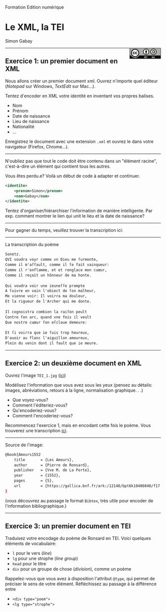 Formation Edition numérique

# Le XML, la TEI

Simon Gabay

<img style="float: right; width: 20%;" src="../Cours_02_images/cc-by-sa.png">

---
## Exercice 1: un premier document en XML


Nous allons créer un premier document xml. Ouvrez n'importe quel éditeur (_Notepad_ sur Windows, _TextEdit_ sur Mac…).

Tentez d'encoder en XML votre identité en inventant vos propres balises.
* Nom
* Prénom
* Date de naissance
* Lieu de naissance
* Nationalité
* …

Enregistrez le document avec une extension `.xml` et ouvrez le dans votre navigateur (Firefox, Chrome…).

---

N'oubliez pas que tout le code doit être contenu dans un "élément racine", c'est-à-dire un élément qui contient tous les autres.


Vous êtes perdu.e? Voilà un début de code à adapter et continuer.

```xml
<identite>
	<prenom>Simon</prenom>
	<nom>Gabay</nom>
</identite>
```

Tentez d'organiser/hiérarchiser l'information de manière intelligente. Par exp. comment montrer le lien qui unit le lieu et la date de naissance?

---
Pour gagner du temps, veuillez trouver la transcription ici:

---
La transcription du poème

```txt
Sonetz.
QVI voudra voyr comme vn Dieu me ſurmonte,
Comme il m'aſſault, comme il ſe fait vainqueur:
Comme il r'enflamme, et et renglace mon cuœur,
Comme il reçoit un hõnneur de ma honte.

Qui voudra voir une ieuneſſe prompte
A ſuivre en vain l'obiect de ſon malheur,
Me vienne voir: Il voirra ma douleur,
Et la rigueur de l'Archer qui me donte.

Il cognoistra combien la raiſon peult
Contre ſon arc, quand vne fois il veult
Que nostre cuœur ſon eſclaue demeure:

Et ſi voirra que ie ſuis trop heureux,
D'auoir au flanc l'aiguillon amoureux,
Plein du venin dont il fault que ie meure.
```

---
## Exercice 2: un deuxième document en XML

Ouvrez l'image `TEI_1.jpg` ([ici](https://github.com/gabays/Cours_Edition_Geneve/blob/master/Cours_02/Cours_02_exo/Cours_02_exo.jpg))

Modélisez l'information que vous avez sous les yeux (pensez au détails: images, abréviations, retours à la ligne, normalisation graphique. . .)
* Que voyez-vous?
* Comment l'éditeriez-vous?
* Qu'encoderiez-vous?
* Comment l'encoderiez-vous?

Recommencez l'exercice 1, mais en encodant cette fois le poème. Vous trouverez une transcription [ici](https://github.com/gabays/Cours_Edition_Geneve/blob/master/Cours_02/Cours_02_exo/Cours_02_exo_text.md).

---

Source de l'image:

```bash
@book{Amours1552
    title       = {Les Amours},
    author      = {Pierre de Ronsard},
    publisher   = {Vve M. de La Porte},
    year        = {1552},
    pages       = {5},
    url         = {https://gallica.bnf.fr/ark:/12148/bpt6k10406040/f17.image}
}
```

(vous découvrez au passage le format `Bibtex`, très utile pour encoder de l'information bibliographique.)

---
## Exercice 3: un premier document en TEI

Traduisez votre encodage du poème de Ronsard en TEI. Voici quelques éléments de vocabulaire:

* `l` pour le vers (_line_)
* `lg` pour une strophe (_line group_)
* `head` pour le titre
* `div` pour un groupe de chose (_division_), comme un poème

Rappelez-vous que vous avez à disposition l'attribut `@type`, qui permet de préciser le sens de votre élément. Réfléchissez au passage à la différence entre

* `<div type="poem">`
* `<lg type="strophe">`


